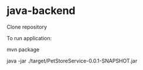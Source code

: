 # java-backend

Clone repository

To run application:

mvn package

java -jar ./target/PetStoreService-0.0.1-SNAPSHOT.jar
